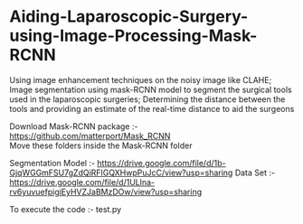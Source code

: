 # Aiding-Laparoscopic-Surgery-using-Image-Processing-Mask-RCNN
Using image enhancement techniques on the noisy image like CLAHE; Image segmentation using mask-RCNN model to segment the surgical tools used in the laparoscopic surgeries; Determining the distance between the tools and providing an estimate of the real-time distance to aid the surgeons

Download Mask-RCNN package :- https://github.com/matterport/Mask_RCNN<br>
Move these folders inside the Mask-RCNN folder

Segmentation Model :- https://drive.google.com/file/d/1b-GjqWGGmFSU7gZdQiRFIGQXHwpPuJcC/view?usp=sharing
Data Set :- https://drive.google.com/file/d/1ULlna-rv6yuvuefpigiEyHVZJaBMzDOw/view?usp=sharing

To execute the code :- test.py

